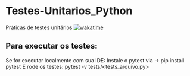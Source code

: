 # Testes-Unitarios_Python
Práticas de testes unitários.[![wakatime](https://wakatime.com/badge/user/607fe76f-bdb1-4464-b6a3-f1314e5677e9/project/70c18634-df66-4037-990b-6e4afa00dbee.svg)](https://wakatime.com/badge/user/607fe76f-bdb1-4464-b6a3-f1314e5677e9/project/70c18634-df66-4037-990b-6e4afa00dbee)

## Para executar os testes:
Se for executar localmente com sua IDE:
Instale o pytest via -> pip install pytest
E rode os testes: pytest -v tests/<tests_arquivo.py>


